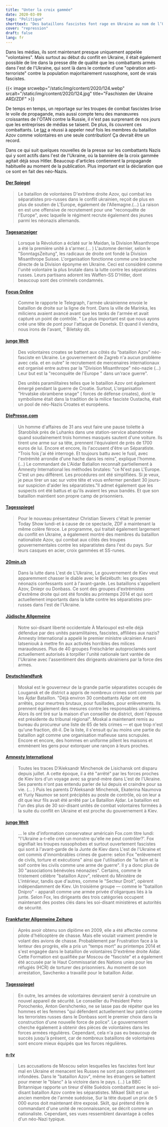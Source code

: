 ```yaml
---
title: "Unter la croix gammée"
date: 2020-03-09
tags: "Politique"
shorttext: "Des bataillons fascistes font rage en Ukraine au nom de l’OTAN et de la communauté occidentale des valeurs."
cover: "repression"
draft: false
lang: fr
---
```


Dans les médias, ils sont maintenant presque uniquement appelée "volontaires". Mais surtout au début du conflit en Ukraine, il était également possible de lire dans la presse dite de qualité que les combattants armés dans l'est de l'Ukraine, qui sont là dans le contexte d'une "opération anti-terroriste" contre la population majoritairement russophone, sont de vrais fascistes.

{{< image srcwebp="/static/img/content/2020/124.webp" srcalt="/static/img/content/2020/124.jpg" title="Faschisten der Ukraine ARD/ZDF" >}}

De temps en temps, un reportage sur les troupes de combat fascistes brise le voile de propagande, mais aussi compte tenu des manœuvres croissantes de l'OTAN contre la Russie, il n'est pas surprenant de nos jours que les entreprises de médias se taisent. De plus, ils couvrent ces combattants. Le [taz](http://blauerbote.com/2015/12/07/taz-verharmlost-nazi-kaempfer-als-idealistische-freiwillige/ "taz verharmlost Nazi-Kämpfer als idealistische Freiwillige") a réussi à appeler neuf fois les membres du bataillon Azov comme volontaires en une seule contribution! Ça devrait être un record.

Dans ce qui suit quelques nouvelles de la presse sur les combattants Nazis qui y sont actifs dans l'est de l'Ukraine, où la bannière de la croix gammée agitait déjà sous Hitler. Beaucoup d'articles contiennent la propagande habituelle au moment de la publication. Plus important est la déclaration que ce sont en fait des néo-Nazis.

#### [Der Spiegel](http://blauerbote.com/2018/09/06/spiegel-2500-europaeische-nazis-kaempfen-in-der-ukraine-der-spiegel-vergisst-zu-erwaehnen-dass-die-nato-eng-mit-den-nazis-zusammenarbeitet/ "2500 europäische Nazis kämpfen in der Ukraine")

> Le bataillon de volontaires D'extrême droite Azov, qui combat les séparatistes pro-russes dans le conflit ukrainien, reçoit de plus en plus de soutien de L'Europe, également de l'Allemagne.(...) La raison en est une offensive de recrutement pour une "reconquête de l'Europe", avec laquelle le régiment recrute également des jeunes parmi les néonazis allemands.

#### [Tagesanzeiger](https://www.tagesanzeiger.ch/ausland/europa/Schweizer-Neonazis-liefern-Geld-in-die-Ostukraine/story/13160853 "Schweizer Neonazis liefern Geld in die Ostukraine")

> Lorsque la Révolution a éclaté sur le Maidan, la Division Misanthrope a été la première unité à s'armer.(... ) L'automne dernier, selon le "SonntagsZeitung", les radicaux de droite ont fondé la Division Misanthrope Suisse. L'organisation fonctionne comme une branche directe de la Division éponyme en Ukraine. Ceci est considéré comme l'unité volontaire la plus brutale dans la lutte contre les séparatistes russes. Leurs partisans adorent les Waffen-SS D'Hitler, dont beaucoup sont des criminels condamnés.

#### [Focus Online](https://www.focus.de/politik/ausland/das-bataillon-asow-schmutziger-kampf-in-der-ukraine-neonazis-im-dienst-der-regierung_id_4058717.html "Schmutziger Kampf in der Ukraine: Neonazis im Dienst der Regierung")

> Comme le rapporte le Telegraph, l'armée ukrainienne envoie le bataillon de droite sur la ligne de front. Dans la ville de Marinka, les miliciens avaient avancé avant que les tanks de l'armée et avait capturé un point de contrôle. " Le plus important est que nous ayons créé une tête de pont pour l'attaque de Donetsk. Et quand il viendra, nous irons de l'avant, " Biletsky dit.

#### [junge Welt](https://www.jungewelt.de/loginFailed.php?ref=/artikel/257066.s%C3%B6ldner-und-veteranen.html "Söldner und Veteranen")

> Des volontaires croates se battent aux côtés du "bataillon Azov" néo-fasciste en Ukraine. Le gouvernement de Zagreb n'a aucun problème avec cela. et en outre" le recrutement de mercenaires internationaux est organisé entre autres par la "Division Misanthrope" néo-nazie (...) Leur but est la "reconquête de l'Europe " dans un'race guerre".

> Des unités paramilitaires telles que le bataillon Azov ont également émergé pendant la guerre de Croatie. Surtout, L'organisation "Hrvatske obrambene snage" ( forces de défense croates), dont le symbolisme était dans la tradition de la milice fasciste Oustacha, était un pool de néo-Nazis Croates et européens.

#### [DiePresse.com](https://www.diepresse.com/3866833/die-kriegsverbrechen-des-kiew-treuen-aidar-bataillons "Die Kriegsverbrechen des Kiew-treuen Aidar-Bataillons")

> Un homme d'affaires de 31 ans veut faire une pause toilette à Starobilsk près de Luhanks dans une station-service abandonnée quand soudainement trois hommes masqués sautent d'une voiture. Ils tirent une arme sur sa tête, prennent l'équivalent de près de 1700 euros de lui. Encore et encore, ils l'accusent d'être un Séparatiste. "Trois fois j'ai été interrogé. Et toujours battu avec le fusil, avec l'extrémité arrondie d'une hache dans les reins", explique l'homme. (...) Le commandant de L'Aidar Batiallon reconnaît partiellement à Amnesty International les méthodes brutales: "ce N'est pas L'Europe. C'est un peu différent. Les procédures ont été simplifiées. Si je veux, je peux tirer un sac sur votre tête et vous enfermer pendant 30 jours-sur suspicion d'aider les séparatistes."Il admet également que les suspects ont été battus et qu'ils avaient les yeux bandés. Et que son bataillon maintient son propre camp de prisonniers.

#### [Tagesspiegel](https://www.tagesspiegel.de/gesellschaft/medien/ukraine-konflikt-im-zdf-hakenkreuz-und-ss-rune-protest-von-zuschauern/10685462.html "Hakenkreuz und SS-Rune - Protest von Zuschauern")

> Pour le nouveau présentateur Christian Sievers c'était le premier Today Show lundi-et à cause de ce spectacle, ZDF a maintenant la même colère féroce. Le programme, qui traitait également largement du conflit en Ukraine, a également montré des membres du bataillon nationaliste Azov, qui combat aux côtés des troupes gouvernementales contre les séparatistes dans l'est du pays. Sur leurs casques en acier, croix gammées et SS-runes.

#### [20min.ch](https://www.20min.ch/ausland/dossier/ukraine/story/Ukraine-setzt-Neo-Nazis-gegen-Separatisten-ein-23925388 "Kampf in der Ukraine")

> Dans la lutte dans L'est de L'Ukraine, Le gouvernement de Kiev veut apparemment chasser le diable avec le Belzébuth: les groupes néonazis confessants sont à l'avant-garde. Les bataillons s'appellent Azov, Dniepr ou Donbass. Ce sont des groupes d'extrémistes d'extrême droite qui ont été fondés au printemps 2014 et qui sont actuellement importants dans la lutte contre les séparatistes pro-russes dans l'est de l'Ukraine.

#### [Jüdische Allgemeine](https://www.juedische-allgemeine.de/politik/ukraine-mit-nazis-gegen-putin/ "Ukraine: Mit Nazis gegen Putin")

> Notre soi-disant liberté occidentale À Marioupol est-elle déjà défendue par des unités paramilitaires, fascistes, affiliées aux nazis? Amnesty International a appelé le premier ministre ukrainien Arseni Iatseniouk à mettre fin aux activités horribles des milices maraudeuses. Plus de 40 groupes Freischärler autoproclamés sont actuellement autorisés à torpiller l'unité nationale tant vantée de l'Ukraine avec l'assentiment des dirigeants ukrainiens par la force des armes.

#### [Deutschlandfunk](https://www.deutschlandfunk.de/ukraine-wachsende-kritik-an-freiwilligen-bataillonen.795.de.html?dram:article_id=322212 "Wachsende Kritik an Freiwilligen-Bataillonen")

> Moskal est le gouverneur de la grande partie séparatistes occupés de Lougansk et de district a appris de nombreux crimes sont commis par les Ajdar Bataillon. "Déjà environ 30 combattants Ajdar ont été arrêtés, pour meurtres brutaux, pour fusillades, pour enlèvements. Ils prennent également des mesures contre les responsables ukrainiens. Alors ils ont tiré sur la maison d'un conseiller de district, dont l'épouse est présidente du tribunal régional". Moskal a maintenant remis au bureau du procureur une liste de 65 de tels crimes — et que trop n'est qu'une fraction, dit-il. De la liste, il s'ensuit qu'au moins une partie du bataillon agit comme une organisation mafieuse sans scrupules. Encore et encore, des hommes en uniforme pillent les maisons et emmènent les gens pour extorquer une rançon à leurs proches.

#### [Amnesty International](https://www.amnesty.de/urgent-action/ua-297-2014/zivilist-verschwunden "ZIVILIST \"VERSCHWUNDEN\"")

> Toutes les traces D'Aleksandr Minchenok de Lisichansk ont disparu depuis juillet. A cette époque, il a été "arrêté" par les forces proches de Kiev lors d'un voyage avec sa grand-mère dans L'est de l'Ukraine. Ses parents n'ont pas entendu parler de lui depuis et craindre pour sa vie. (... ) Puis les parents D'Aleksandr Minchenok, Ekaterina Naumova et Yuriy Naumov se sont précipités au poste de contrôle, où on leur a dit que leur fils avait été arrêté par Le Bataillon Ajdar. Le bataillon est l'un des plus de 30 soi-disant unités de combat volontaires formées à la suite du conflit en Ukraine et est proche du gouvernement à Kiev.

#### [junge Welt](https://www.jungewelt.de/loginFailed.php?ref=/artikel/257040.mediale-deeskalation.html "Mediale Deeskalation? Berichte über Neonazis in Ukraine")

> ... le site d'information conservateur américain Fox.com titre lundi: "l'Ukraine a-t-elle créé un monstre qu'elle ne peut contrôler?'. Fox signifiait les troupes russophobes et surtout ouvertement fascistes qui sont à l'avant-garde de la Junte de Kiev dans L'est de l'Ukraine et ont commis d'innombrables crimes de guerre: selon Fox "enlèvement de civils, torture et exécutions" ainsi que l'utilisation de "la faim et la soif contre les civils comme une arme de guerre". Il y a donc plus de 30 "associations bénévoles néonazies". Certains, comme le tristement célèbre "bataillon Azov", relèvent du Ministère de L'intérieur, tandis que d'autres, comme le "Secteur Droit", opèrent indépendamment de Kiev. Un troisième groupe — comme le "bataillon Dnipro" - apparaît comme une armée privée d'oligarques liés à la junte. Selon Fox, les dirigeants des trois catégories occupent maintenant des postes clés dans les soi-disant ministères et autorités de sécurité.

#### [Frankfurter Allgemeine Zeitung](https://www.faz.net/aktuell/politik/gefangenenaustausch-ukrainische-kampfpilotin-sawtschenko-frei-14252411.html "Ukrainische Kampfpilotin Sawtschenko frei")

> Après avoir obtenu son diplôme en 2009, elle a été affectée comme pilote d'hélicoptère de chasse. Mais elle voulait vraiment prendre le volant des avions de chasse. Probablement par Frustration face à la lenteur des progrès, elle a pris un "temps mort" au printemps 2014 et s'est engagée dans le bataillon de volontaires D'extrême droite Aidar. Cette Formation est qualifiée par Moscou de "fasciste" et a également été accusée par le Haut Commissariat des Nations unies pour les réfugiés (HCR) de torturer des prisonniers. Au moment de son arrestation, Savchenko a travaillé pour le bataillon Aidar.

#### [Tagesspiegel](https://www.tagesspiegel.de/politik/irregulaere-kaempfer-in-der-ukraine-zu-den-waffen/10284478.html "Irreguläre Kämpfer in der Ukraine - Zu den Waffen")

> En outre, les armées de volontaires devraient servir à construire un nouvel appareil de sécurité. Le conseiller du Président Petro Porochenko, Anton Gershchenko, ne se lasse pas de répéter que les hommes et les femmes "qui défendent actuellement leur patrie contre les terroristes russes dans le Donbass sont le premier choix dans la construction d'une nouvelle force de police". Le gouvernement cherche également à obtenir des pièces de volontaires dans les forces armées régulières. Cependant, cela n'a pas eu beaucoup de succès jusqu'à présent, car de nombreux bataillons de volontaires sont encore mieux équipés que les forces régulières.

#### [n-tv](https://www.n-tv.de/politik/Kiews-Problem-in-den-eigenen-Reihen-article13305646.html "Rechte Söldner in Ukraine - Kiews Problem in den eigenen Reihen")

> Les accusations de Moscou selon lesquelles les fascistes font leur mal en Ukraine et menacent les Russes ne sont pas complètement infondées. Dans le "bataillon Azov", même les étrangers se battent pour mener le "blanc" à la victoire dans le pays. (...) La BBC Britannique rapporte un tireur d'élite Suédois combattant avec le soi-disant bataillon Azov contre les séparatistes. Mikael Skilt est un ancien membre de l'armée suédoise, Sur la tête duquel un prix de 5 000 euros doit maintenant être exposé. Skilt, qui prétend être le commandant d'une unité de reconnaissance, se décrit comme un nationaliste. Cependant, ses vues ressemblent davantage à celles d'un néo-Nazi typique.

